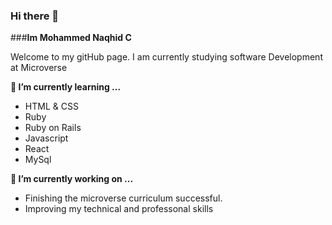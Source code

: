 ### Hi there 👋


###**Im Mohammed Naqhid C** 

Welcome to my gitHub page. I am currently studying software Development at Microverse

 **🌱 I’m currently learning ...**
- HTML & CSS
- Ruby
- Ruby on Rails
- Javascript
- React
- MySql


 **🔭 I’m currently working on ...**

- Finishing the microverse curriculum successful.
- Improving my technical and professonal skills

